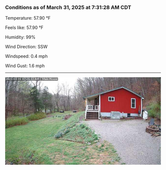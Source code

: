 ### Conditions as of March 31, 2025 at 7:31:28 AM CDT 

Temperature: 57.90 &deg;F

Feels like: 57.90 &deg;F

Humidity: 99%

Wind Direction: SSW

Windspeed: 0.4 mph

Wind Gust: 1.6 mph

---

<img src="./images/latest.jpeg"/>

